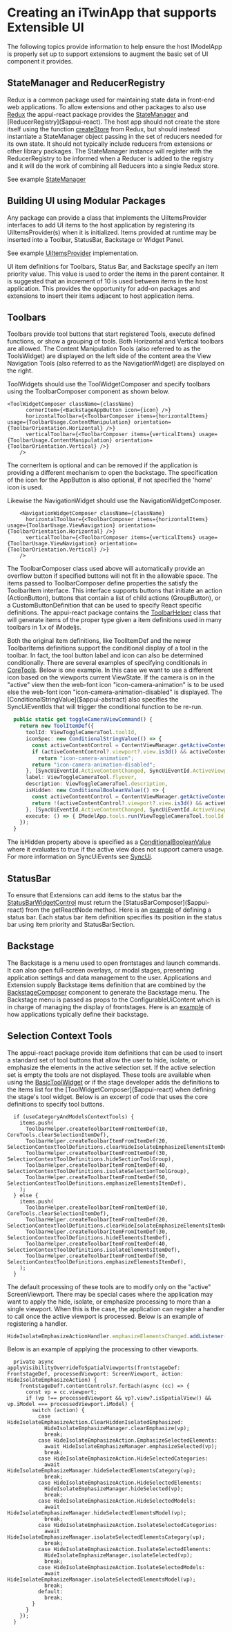 # Creating an iTwinApp that supports Extensible UI

The following topics provide information to help ensure the host IModelApp is properly set up to support extensions to augment the basic set of UI component it provides.

## StateManager and ReducerRegistry

Redux is a common package used for maintaining state data in front-end web applications. To allow extensions and other packages to also use [Redux](https://redux.js.org/) the appui-react package provides the [StateManager]($appui-react) and [ReducerRegistry]($appui-react).  The host app should not create the store itself using the function [createStore](https://redux.js.org/api/createstore) from Redux, but should instead instantiate a StateManager object passing in the set of reducers needed for its own state.  It should not typically include reducers from extensions or other library packages. The StateManager instance will register with the ReducerRegistry to be informed when a Reducer is added to the registry and it will do the work of combining all Reducers into a single Redux store.

See example [StateManager](./framework/State.md/#example-of-defining-initial-set-of-reducers)

## Building UI using Modular Packages

Any package can provide a class that implements the UiItemsProvider interfaces to add UI items to the host application by registering its UiItemsProvider(s) when it is initialized. Items provided at runtime may be inserted into a Toolbar, StatusBar, Backstage or Widget Panel.

See example [UiItemsProvider](./abstract/uiitemsprovider/#uiitemsprovider-example) implementation.

UI item definitions for Toolbars, Status Bar, and Backstage specify an item priority value. This value is used to order the items in the parent container. It is suggested that an increment of 10 is used between items in the host application. This provides the opportunity for add-on packages and extensions to insert their items adjacent to host application items.

## Toolbars

Toolbars provide tool buttons that start registered Tools, execute defined functions, or show a grouping of tools.  Both Horizontal and Vertical toolbars are allowed. The Content Manipulation Tools (also referred to as the ToolsWidget) are displayed on the left side of the content area the View Navigation Tools (also referred to as the NavigationWidget) are displayed on the right.

ToolWidgets should use the ToolWidgetComposer and specify toolbars using the ToolbarComposer component as shown below.

```tsx
<ToolWidgetComposer className={className}
      cornerItem={<BackstageAppButton icon={icon} />}
      horizontalToolbar={<ToolbarComposer items={horizontalItems} usage={ToolbarUsage.ContentManipulation} orientation={ToolbarOrientation.Horizontal} />}
      verticalToolbar={<ToolbarComposer items={verticalItems} usage={ToolbarUsage.ContentManipulation} orientation={ToolbarOrientation.Vertical} />}
    />
 ```

The cornerItem is optional and can be removed if the application is providing a different mechanism to open the backstage. The specification of the icon for the AppButton is also optional, if not specified the 'home' icon is used.

Likewise the NavigationWidget should use the NavigationWidgetComposer.

```tsx
    <NavigationWidgetComposer className={className}
      horizontalToolbar={<ToolbarComposer items={horizontalItems} usage={ToolbarUsage.ViewNavigation} orientation={ToolbarOrientation.Horizontal} />}
      verticalToolbar={<ToolbarComposer items={verticalItems} usage={ToolbarUsage.ViewNavigation} orientation={ToolbarOrientation.Vertical} />}
    />
 ```

The ToolbarComposer class used above will automatically provide an overflow button if specified buttons will not fit in the allowable space. The items passed to ToolbarComposer define properties the satisfy the ToolbarItem interface. This interface supports buttons that initiate an action (ActionButton), buttons that contain a list of child actions (GroupButton), or a CustomButtonDefinition that can be used to specify React specific definitions. The appui-react package contains the [ToolbarHelper]($appui-react) class that will generate items of the proper type given a item definitions used in many toolbars in 1.x of iModeljs.

Both the original item definitions, like ToolItemDef and the newer ToolbarItems definitions support the conditional display of a tool in the toolbar. In fact, the tool button label and icon can also be determined conditionally. There are several examples of specifying conditionals in [CoreTools]($appui-react). Below is one example.  In this case we want to use a different icon based on the viewports current ViewState. If the camera is on in the "active" view then the web-font icon "icon-camera-animation" is to be used else the web-font icon "icon-camera-animation-disabled" is displayed. The [ConditionalStringValue]($appui-abstract) also specifies the SyncUiEventIds that will trigger the conditional function to be re-run.

```ts
  public static get toggleCameraViewCommand() {
    return new ToolItemDef({
      toolId: ViewToggleCameraTool.toolId,
      iconSpec: new ConditionalStringValue(() => {
        const activeContentControl = ContentViewManager.getActiveContentControl();
        if (activeContentControl?.viewport?.view.is3d() && activeContentControl?.viewport?.isCameraOn)
          return "icon-camera-animation";
        return "icon-camera-animation-disabled";
      }, [SyncUiEventId.ActiveContentChanged, SyncUiEventId.ActiveViewportChanged, SyncUiEventId.ViewStateChanged]),
      label: ViewToggleCameraTool.flyover,
      description: ViewToggleCameraTool.description,
      isHidden: new ConditionalBooleanValue(() => {
        const activeContentControl = ContentViewManager.getActiveContentControl();
        return !(activeContentControl?.viewport?.view.is3d() && activeContentControl?.viewport?.view.supportsCamera());
      }, [SyncUiEventId.ActiveContentChanged, SyncUiEventId.ActiveViewportChanged, SyncUiEventId.ViewStateChanged]),
      execute: () => { IModelApp.tools.run(ViewToggleCameraTool.toolId, IModelApp.viewManager.selectedView); },
    });
  }
```

The isHidden property above is specified as a [ConditionalBooleanValue]($appui-abstract) where it evaluates to true if the active view does not support camera usage. For more information on SyncUiEvents see [SyncUi](./framework/syncui/).

## StatusBar

To ensure that Extensions can add items to the status bar the [StatusBarWidgetControl]($appui-react) must return the
[StatusBarComposer]($appui-react) from the getReactNode method. Here is an [example](./framework/statusbar/) of defining a status bar.  Each status bar item definition specifies its position in the status bar using item priority and StatusBarSection.

## Backstage

The Backstage is a menu used to open frontstages and launch commands. It can also open full-screen overlays, or modal stages, presenting application settings and data management to the user. Applications and Extension supply Backstage items definition that are combined by the [BackstageComposer]($appui-react) component to generate the Backstage menu. The Backstage menu is passed as props to the ConfigurableUiContent which is in charge of managing the display of frontstages. Here is an [example](./framework/backstage/#defining-the-backstage) of how applications typically define their backstage.

## Selection Context Tools

The appui-react package provide item definitions that can be used to insert a standard set of tool buttons that allow the user to hide, isolate, or emphasize the elements in the active selection set. If the active selection set is empty the tools are not displayed.  These tools are available when using the [BasicToolWidget]($appui-react) or if the stage developer adds the definitions to the items list for the [ToolWidgetComposer]($appui-react) when defining the stage's tool widget.  Below is an excerpt of code that uses the core definitions to specify tool buttons.

```tsx
  if (useCategoryAndModelsContextTools) {
    items.push(
      ToolbarHelper.createToolbarItemFromItemDef(10, CoreTools.clearSelectionItemDef),
      ToolbarHelper.createToolbarItemFromItemDef(20, SelectionContextToolDefinitions.clearHideIsolateEmphasizeElementsItemDef),
      ToolbarHelper.createToolbarItemFromItemDef(30, SelectionContextToolDefinitions.hideSectionToolGroup),
      ToolbarHelper.createToolbarItemFromItemDef(40, SelectionContextToolDefinitions.isolateSelectionToolGroup),
      ToolbarHelper.createToolbarItemFromItemDef(50, SelectionContextToolDefinitions.emphasizeElementsItemDef),
    );
  } else {
    items.push(
      ToolbarHelper.createToolbarItemFromItemDef(10, CoreTools.clearSelectionItemDef),
      ToolbarHelper.createToolbarItemFromItemDef(20, SelectionContextToolDefinitions.clearHideIsolateEmphasizeElementsItemDef),
      ToolbarHelper.createToolbarItemFromItemDef(30, SelectionContextToolDefinitions.hideElementsItemDef),
      ToolbarHelper.createToolbarItemFromItemDef(40, SelectionContextToolDefinitions.isolateElementsItemDef),
      ToolbarHelper.createToolbarItemFromItemDef(50, SelectionContextToolDefinitions.emphasizeElementsItemDef),
    );
  }
```

The default processing of these tools are to modify only on the "active" ScreenViewport. There may be special cases where the application may want to apply the hide, isolate, or emphasize processing to more than a single viewport.  When this is the case, the application can register a handler to call once the active viewport is processed. Below is an example of registering a handler.

```ts
HideIsolateEmphasizeActionHandler.emphasizeElementsChanged.addListener(this._onEmphasizeElementsChangedHandler);
```

Below is an example of applying the processing to other viewports.

```tsx
  private async applyVisibilityOverrideToSpatialViewports(frontstageDef: FrontstageDef, processedViewport: ScreenViewport, action: HideIsolateEmphasizeAction) {
    frontstageDef?.contentControls?.forEach(async (cc) => {
      const vp = cc.viewport;
      if (vp !== processedViewport && vp?.view?.isSpatialView() && vp.iModel === processedViewport.iModel) {
        switch (action) {
          case HideIsolateEmphasizeAction.ClearHiddenIsolatedEmphasized:
            HideIsolateEmphasizeManager.clearEmphasize(vp);
            break;
          case HideIsolateEmphasizeAction.EmphasizeSelectedElements:
            await HideIsolateEmphasizeManager.emphasizeSelected(vp);
            break;
          case HideIsolateEmphasizeAction.HideSelectedCategories:
            await HideIsolateEmphasizeManager.hideSelectedElementsCategory(vp);
            break;
          case HideIsolateEmphasizeAction.HideSelectedElements:
            HideIsolateEmphasizeManager.hideSelected(vp);
            break;
          case HideIsolateEmphasizeAction.HideSelectedModels:
            await HideIsolateEmphasizeManager.hideSelectedElementsModel(vp);
            break;
          case HideIsolateEmphasizeAction.IsolateSelectedCategories:
            await HideIsolateEmphasizeManager.isolateSelectedElementsCategory(vp);
            break;
          case HideIsolateEmphasizeAction.IsolateSelectedElements:
            HideIsolateEmphasizeManager.isolateSelected(vp);
            break;
          case HideIsolateEmphasizeAction.IsolateSelectedModels:
            await HideIsolateEmphasizeManager.isolateSelectedElementsModel(vp);
            break;
          default:
            break;
        }
      }
    });
  }
```
